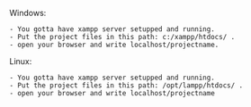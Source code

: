 Windows: 

	- You gotta have xampp server setupped and running.
	- Put the project files in this path: c:/xampp/htdocs/ .
	- open your browser and write localhost/projectname.
	
Linux: 

	- You gotta have xampp server setupped and running.
	- Put the project files in this path: /opt/lampp/htdocs/ .
	- open your browser and write localhost/projectname
